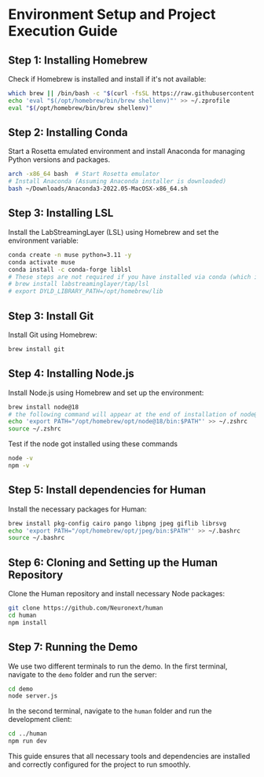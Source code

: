 # Environment Setup and Project Execution Guide

## Step 1: Installing Homebrew
Check if Homebrew is installed and install if it's not available:
```bash
which brew || /bin/bash -c "$(curl -fsSL https://raw.githubusercontent.com/Homebrew/install/HEAD/install.sh)"
echo 'eval "$(/opt/homebrew/bin/brew shellenv)"' >> ~/.zprofile
eval "$(/opt/homebrew/bin/brew shellenv)"
```

## Step 2: Installing Conda
Start a Rosetta emulated environment and install Anaconda for managing Python versions and packages.
```bash
arch -x86_64 bash  # Start Rosetta emulator
# Install Anaconda (Assuming Anaconda installer is downloaded)
bash ~/Downloads/Anaconda3-2022.05-MacOSX-x86_64.sh
```
## Step 3: Installing LSL
Install the LabStreamingLayer (LSL) using Homebrew and set the environment variable:
```bash
conda create -n muse python=3.11 -y
conda activate muse
conda install -c conda-forge liblsl
# These steps are not required if you have installed via conda (which is platform independent)
# brew install labstreaminglayer/tap/lsl
# export DYLD_LIBRARY_PATH=/opt/homebrew/lib
```
## Step 3: Install Git
Install Git using Homebrew:
```bash
brew install git
```

## Step 4: Installing Node.js
Install Node.js using Homebrew and set up the environment:
```bash
brew install node@18
# the following command will appear at the end of installation of node@18, please verify and run it
echo 'export PATH="/opt/homebrew/opt/node@18/bin:$PATH"' >> ~/.zshrc
source ~/.zshrc
```
Test if the node got installed using these commands
```bash
node -v
npm -v
```
## Step 5: Install dependencies for Human
Install the necessary packages for Human:
```bash
brew install pkg-config cairo pango libpng jpeg giflib librsvg
echo 'export PATH="/opt/homebrew/opt/jpeg/bin:$PATH"' >> ~/.bashrc
source ~/.bashrc
```

## Step 6: Cloning and Setting up the Human Repository
Clone the Human repository and install necessary Node packages:
```bash
git clone https://github.com/Neuronext/human
cd human
npm install
```

## Step 7: Running the Demo
We use two different terminals to run the demo. In the first terminal, navigate to the `demo` folder and run the server:
```bash
cd demo
node server.js
```
In the second terminal, navigate to the `human` folder and run the development client:
```bash
cd ../human
npm run dev
```

This guide ensures that all necessary tools and dependencies are installed and correctly configured for the project to run smoothly.



